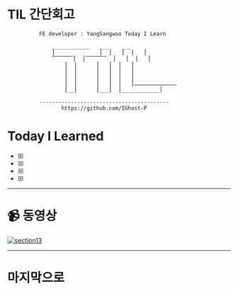 # TIL 간단회고
              FE developer : YangSangwoo Today I Learn

                  ____________   ___    ___
                  ⎮   			 ⎮  ⎮   ⎮  ⎮   ⎮
                  ⎺⎺⎺⎺⎮  ⎮⎺⎺⎺⎺  ⎮   ⎮  ⎮   ⎮
                      ⎮  ⎮      ⎮   ⎮  ⎮   ⎮
                      ⎮  ⎮      ⎮   ⎮  ⎮   ⎮
                      ⎮  ⎮      ⎮   ⎮  ⎮   ⎮
                      ⎮  ⎮      ⎮   ⎮  ⎮   ⎮⎼⎼⎼⎼⎼⎼⎼⎼
                      ⎮__⎮      ⎮___⎮  ⎮____________⎮

              -----------------------------------------
                     https://github.com/IGhost-P


# Today I Learned

- [x]
- [x]
- [x]
- [x]

---

# 📹 동영상

[![section13](../../img/썸네일/TIL.png)](https:)

---

# 마지막으로
